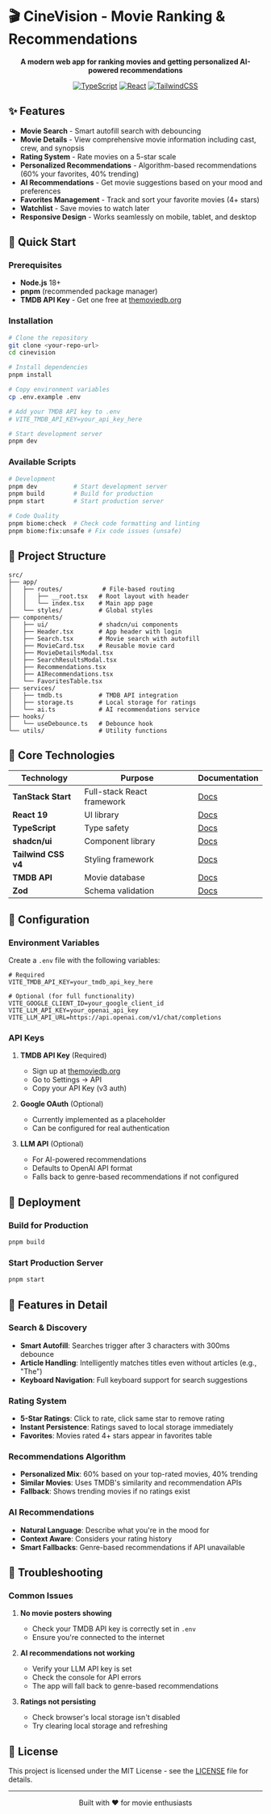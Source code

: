 # 🎬 CineVision - Movie Ranking & Recommendations

<div align="center">
  <p><strong>A modern web app for ranking movies and getting personalized AI-powered recommendations</strong></p>
  
  [![TypeScript](https://img.shields.io/badge/TypeScript-007ACC?style=for-the-badge&logo=typescript&logoColor=white)](https://typescriptlang.org/)
  [![React](https://img.shields.io/badge/React-20232A?style=for-the-badge&logo=react&logoColor=61DAFB)](https://reactjs.org/)
  [![TailwindCSS](https://img.shields.io/badge/Tailwind_CSS-38B2AC?style=for-the-badge&logo=tailwind-css&logoColor=white)](https://tailwindcss.com/)
</div>

## ✨ Features

- **Movie Search** - Smart autofill search with debouncing
- **Movie Details** - View comprehensive movie information including cast, crew, and synopsis
- **Rating System** - Rate movies on a 5-star scale
- **Personalized Recommendations** - Algorithm-based recommendations (60% your favorites, 40% trending)
- **AI Recommendations** - Get movie suggestions based on your mood and preferences
- **Favorites Management** - Track and sort your favorite movies (4+ stars)
- **Watchlist** - Save movies to watch later
- **Responsive Design** - Works seamlessly on mobile, tablet, and desktop

## 🚀 Quick Start

### Prerequisites
- **Node.js** 18+ 
- **pnpm** (recommended package manager)
- **TMDB API Key** - Get one free at [themoviedb.org](https://www.themoviedb.org/settings/api)

### Installation

```bash
# Clone the repository
git clone <your-repo-url>
cd cinevision

# Install dependencies
pnpm install

# Copy environment variables
cp .env.example .env

# Add your TMDB API key to .env
# VITE_TMDB_API_KEY=your_api_key_here

# Start development server
pnpm dev
```

### Available Scripts

```bash
# Development
pnpm dev          # Start development server
pnpm build        # Build for production
pnpm start        # Start production server

# Code Quality
pnpm biome:check  # Check code formatting and linting
pnpm biome:fix:unsafe # Fix code issues (unsafe)
```

## 📁 Project Structure

```
src/
├── app/
│   ├── routes/           # File-based routing
│   │   ├── __root.tsx   # Root layout with header
│   │   └── index.tsx    # Main app page
│   └── styles/          # Global styles
├── components/
│   ├── ui/              # shadcn/ui components
│   ├── Header.tsx       # App header with login
│   ├── Search.tsx       # Movie search with autofill
│   ├── MovieCard.tsx    # Reusable movie card
│   ├── MovieDetailsModal.tsx
│   ├── SearchResultsModal.tsx
│   ├── Recommendations.tsx
│   ├── AIRecommendations.tsx
│   └── FavoritesTable.tsx
├── services/
│   ├── tmdb.ts          # TMDB API integration
│   ├── storage.ts       # Local storage for ratings
│   └── ai.ts            # AI recommendations service
├── hooks/
│   └── useDebounce.ts   # Debounce hook
└── utils/               # Utility functions
```

## 🎯 Core Technologies

| Technology | Purpose | Documentation |
|------------|---------|---------------|
| **TanStack Start** | Full-stack React framework | [Docs](https://tanstack.com/start) |
| **React 19** | UI library | [Docs](https://react.dev/) |
| **TypeScript** | Type safety | [Docs](https://typescriptlang.org/) |
| **shadcn/ui** | Component library | [Docs](https://ui.shadcn.com/) |
| **Tailwind CSS v4** | Styling framework | [Docs](https://tailwindcss.com/) |
| **TMDB API** | Movie database | [Docs](https://developer.themoviedb.org/docs) |
| **Zod** | Schema validation | [Docs](https://zod.dev/) |

## 🔧 Configuration

### Environment Variables
Create a `.env` file with the following variables:

```env
# Required
VITE_TMDB_API_KEY=your_tmdb_api_key_here

# Optional (for full functionality)
VITE_GOOGLE_CLIENT_ID=your_google_client_id
VITE_LLM_API_KEY=your_openai_api_key
VITE_LLM_API_URL=https://api.openai.com/v1/chat/completions
```

### API Keys
1. **TMDB API Key** (Required)
   - Sign up at [themoviedb.org](https://www.themoviedb.org/signup)
   - Go to Settings → API
   - Copy your API Key (v3 auth)

2. **Google OAuth** (Optional)
   - Currently implemented as a placeholder
   - Can be configured for real authentication

3. **LLM API** (Optional)
   - For AI-powered recommendations
   - Defaults to OpenAI API format
   - Falls back to genre-based recommendations if not configured

## 🚀 Deployment

### Build for Production
```bash
pnpm build
```

### Start Production Server
```bash
pnpm start
```

## 🎨 Features in Detail

### Search & Discovery
- **Smart Autofill**: Searches trigger after 3 characters with 300ms debounce
- **Article Handling**: Intelligently matches titles even without articles (e.g., "The")
- **Keyboard Navigation**: Full keyboard support for search suggestions

### Rating System
- **5-Star Ratings**: Click to rate, click same star to remove rating
- **Instant Persistence**: Ratings saved to local storage immediately
- **Favorites**: Movies rated 4+ stars appear in favorites table

### Recommendations Algorithm
- **Personalized Mix**: 60% based on your top-rated movies, 40% trending
- **Similar Movies**: Uses TMDB's similarity and recommendation APIs
- **Fallback**: Shows trending movies if no ratings exist

### AI Recommendations
- **Natural Language**: Describe what you're in the mood for
- **Context Aware**: Considers your rating history
- **Smart Fallbacks**: Genre-based recommendations if API unavailable

## 🐛 Troubleshooting

### Common Issues

1. **No movie posters showing**
   - Check your TMDB API key is correctly set in `.env`
   - Ensure you're connected to the internet

2. **AI recommendations not working**
   - Verify your LLM API key is set
   - Check the console for API errors
   - The app will fall back to genre-based recommendations

3. **Ratings not persisting**
   - Check browser's local storage isn't disabled
   - Try clearing local storage and refreshing

## 📄 License

This project is licensed under the MIT License - see the [LICENSE](LICENSE) file for details.

---

<div align="center">
  <p>Built with ❤️ for movie enthusiasts</p>
</div>
